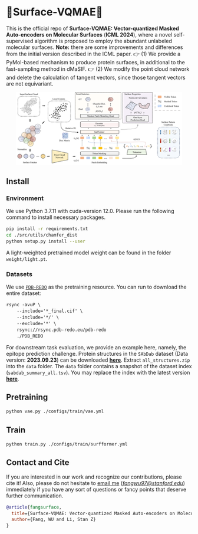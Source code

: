 # 🐾Surface-VQMAE🐾 
This is the official repo of **Surface-VQMAE: Vector-quantized Masked Auto-encoders on Molecular Surfaces** (**ICML 2024**), 
where a novel self-supervised algorithm is proposed to employ the abundant unlabeled molecular surfaces. 
**Note:** there are some improvements and differences from the initial version described in the ICML paper.
👉 (1) We provide a PyMol-based mechanism to produce protein surfaces, in additional to the fast-sampling method in dMaSIF. 
👉 (2) We modify the point cloud network and delete the calculation of tangent vectors, since those tangent vectors are not equivariant.  

<p align="center"><img src="model.png" alt="drawing" width="450"/></p>

## Install
### Environment
We use Python 3.7.11 with cuda-version 12.0. Please run the following command to install necessary packages. 
```bash
pip install -r requirements.txt
cd ./src/utils/chamfer_dist
python setup.py install --user
```
[//]: # (pip3 freeze > requirements.txt)
A light-weighted pretrained model weight can be found in the folder `weight/light.pt`. 

### Datasets 
We use [`PDB-REDO`](https://pdb-redo.eu/) as the pretraining resource. You can run to download the entire dataset:
```markdown
rsync -avuP \
    --include='*_final.cif' \
    --include='*/' \
    --exclude='*' \
    rsync://rsync.pdb-redo.eu/pdb-redo
    ./PDB_REDO
```
For downstream task evaluation, we provide an example here, namely, the epitope prediction challenge. 
Protein structures in the `SAbDab` dataset (Data version: **2023.09.23**) can be downloaded 
[**here**](https://opig.stats.ox.ac.uk/webapps/newsabdab/sabdab/archive/all/). 
Extract `all_structures.zip` into the `data` folder.  The `data` folder contains a snapshot of the dataset index (`sabdab_summary_all.tsv`). 
You may replace the index with the latest version [**here**](https://opig.stats.ox.ac.uk/webapps/newsabdab/sabdab/summary/all/).

[//]: # (## Data Preprocessing)
[//]: # (```markdown)
[//]: # (python preprocess.py)
[//]: # (```)

## Pretraining
```bash
python vae.py ./configs/train/vae.yml
```

## Train
```bash
python train.py ./configs/train/surfformer.yml
```

[//]: # (## Reference)

## Contact and Cite
If you are interested in our work and recognize our contributions, please cite it! 
Also, please do not hesitate to [email me]((mailto:fangwu97@stanford.edu)) (*fangwu97@stanford.edu*) immediately if you have any sort of questions or 
fancy points that deserve further communication. 
```bibtex
@article{fangsurface,
  title={Surface-VQMAE: Vector-quantized Masked Auto-encoders on Molecular Surfaces},
  author={Fang, WU and Li, Stan Z}
}
```
